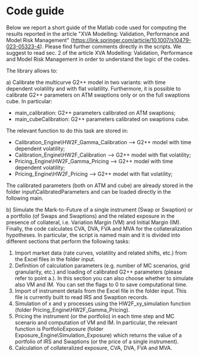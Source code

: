 # Code guide 
Below we report a short guide of the Matlab code used for computing the results reported in the article "XVA Modelling: Validation, Performance and Model Risk Management" (https://link.springer.com/article/10.1007/s10479-023-05323-4). Please find further comments directly in the scripts.
We suggest to read sec. 2 of the article XVA Modelling: Validation, Performance and Model Risk Management in order to understand the logic of the codes.

The library allows to:

a) Calibrate the multicurve G2++ model in two variants: with time dependent volatility and with flat volatility. Furthermore, it is possible to calibrate G2++ parameters on ATM swaptions only or on the full swaptions cube. In particular:
  - main_calibration: G2++ parameters calibrated on ATM swaptions;
  - main_cubeCalibration: G2++ parameters calibrated on swaptions cube.

The relevant function to do this task are stored in: 
  - Calibration_Engine\HW2F_Gamma_Calibration --> G2++ model with time dependent volatility;
  - Calibration_Engine\HW2F_Calibration --> G2++ model with flat volatility;
  - Pricing_Engine\HW2F_Gamma_Pricing --> G2++ model with time dependent volatility;
  - Pricing_Engine\HW2F_Pricing --> G2++ model with flat volatility;

The calibrated parameters (both on ATM and cube) are already stored in the folder input\CalibratedParameters and can be loaded directly in the following main. 

b) Simulate the Mark-to-Future of a single instrument (Swap or Swaption) or a portfolio (of Swaps and Swaptions) and the related exposure in the presence of collateral, i.e. Variation Margin (VM) and Initial Margin (IM). Finally, the code calculates CVA, DVA, FVA and MVA for the collateralization hypotheses. In particular, the script is named main and it is divided into different sections that perform the following tasks:
  1) Import market data (rate curves, volatility and related shifts, etc.) from the Excel files in the folder input.
  2) Definition of calculation parameters (e.g. number of MC scenarios, grid granularity, etc.) and loading of calibrated G2++ parameters (please refer to point a.). In this section you can also choose whether to simulate also VM and IM. You can set the flags to 0 to save computational time.
  3) Import of instrument details from the Excel file in the folder input. This file is currently built to read IRS and Swaption records.
  4) Simulation of x and y processes using the HW2F_xy_simulation function (folder Pricing_Engine\HW2F_Gamma_Pricing).
  5) Pricing the instrument (or the portfolio) in each time step and MC scenario and computation of VM and IM. In particular, the relevant function is PortfolioExposure (folder Exposure_Engine\Simulation_Exposure) which returns the value of a portfolio of IRS and Swaptions (or the price of a 
     single instrument).
  6) Calculation of collateralized exposure, CVA, DVA, FVA and MVA.
